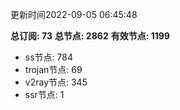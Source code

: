 更新时间2022-09-05 06:45:48

**总订阅: 73**
**总节点: 2862**
**有效节点: 1199**
- ss节点: 784
- trojan节点: 69
- v2ray节点: 345
- ssr节点: 1
